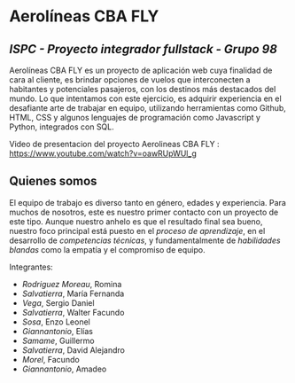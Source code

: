 # Aerolíneas CBA FLY
## _ISPC - Proyecto integrador fullstack - Grupo 98_


Aerolíneas CBA FLY es un proyecto de aplicación web cuya finalidad de cara al cliente, es brindar opciones de vuelos que interconecten a habitantes y potenciales pasajeros, con los destinos más destacados del mundo. 
Lo que intentamos con este ejercicio, es adquirir experiencia en el desafiante arte de trabajar en equipo, utilizando herramientas como Github, HTML, CSS y algunos lenguajes de programación como Javascript y Python, integrados con SQL. 

Video de presentacion del proyecto Aerolineas CBA FLY :  https://www.youtube.com/watch?v=oawRUpWUl_g


## Quienes somos
El equipo de trabajo es diverso tanto en género, edades y experiencia. Para muchos de nosotros, este es nuestro primer contacto con un proyecto de este tipo. Aunque nuestro anhelo es que el resultado final sea bueno, nuestro foco principal está puesto en el _proceso de aprendizaje_, en el desarrollo de _competencias técnicas_, y fundamentalmente de _habilidades blandas_ como la empatía y el compromiso de equipo. 

Integrantes:

- _Rodriguez Moreau_, Romina
- _Salvatierra_, María Fernanda
- _Vega_, Sergio Daniel
- _Salvatierra_, Walter Facundo
- _Sosa_, Enzo Leonel
- _Giannantonio_, Elías
- _Samame_, Guillermo
- _Salvatierra_, David Alejandro
- _Morel_, Facundo
- _Giannantonio_, Amadeo
